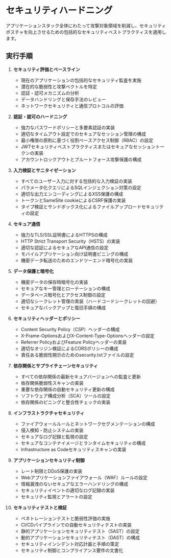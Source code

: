 # セキュリティハードニング

アプリケーションスタック全体にわたって攻撃対象領域を削減し、セキュリティポスチャを向上させるための包括的なセキュリティベストプラクティスを適用します。

## 実行手順

1. **セキュリティ評価とベースライン**
   - 現在のアプリケーションの包括的なセキュリティ監査を実施
   - 潜在的な脆弱性と攻撃ベクトルを特定
   - 認証・認可メカニズムの分析
   - データハンドリングと保存手法のレビュー
   - ネットワークセキュリティと通信プロトコルの評価

2. **認証・認可のハードニング**
   - 強力なパスワードポリシーと多要素認証の実装
   - 適切なタイムアウト設定でのセキュアなセッション管理の構成
   - 最小権限の原則に基づく役割ベースアクセス制御（RBAC）の設定
   - JWTセキュリティベストプラクティスまたはセキュアなセッショントークンの実装
   - アカウントロックアウトとブルートフォース攻撃保護の構成

3. **入力検証とサニタイゼーション**
   - すべてのユーザー入力に対する包括的な入力検証の実装
   - パラメータ化クエリによるSQLインジェクション対策の設定
   - 適切な出力エンコーディングによるXSS保護の構成
   - トークンとSameSite cookieによるCSRF保護の実装
   - タイプ検証とサンドボックス化によるファイルアップロードセキュリティの設定

4. **セキュア通信**
   - 強力なTLS/SSL証明書によるHTTPSの構成
   - HTTP Strict Transport Security（HSTS）の実装
   - 適切な認証によるセキュアなAPI通信の設定
   - モバイルアプリケーション向け証明書ピニングの構成
   - 機密データ転送のためのエンドツーエンド暗号化の実装

5. **データ保護と暗号化**
   - 機密データの保存時暗号化の実装
   - セキュアなキー管理とローテーションの構成
   - データベース暗号化とアクセス制御の設定
   - 適切なシークレット管理の実装（ハードコードシークレットの回避）
   - セキュアなバックアップと復旧手順の構成

6. **セキュリティヘッダーとポリシー**
   - Content Security Policy（CSP）ヘッダーの構成
   - X-Frame-OptionsおよびX-Content-Type-Optionsヘッダーの設定
   - Referrer PolicyおよびFeature Policyヘッダーの実装
   - 適切なオリジン検証によるCORSポリシーの構成
   - 責任ある脆弱性開示のためのsecurity.txtファイルの設定

7. **依存関係とサプライチェーンセキュリティ**
   - すべての依存関係の最新セキュアバージョンへの監査と更新
   - 依存関係脆弱性スキャンの実装
   - 重要な依存関係の自動セキュリティ更新の構成
   - ソフトウェア構成分析（SCA）ツールの設定
   - 依存関係のピニングと整合性チェックの実装

8. **インフラストラクチャセキュリティ**
   - ファイアウォールルールとネットワークセグメンテーションの構成
   - 侵入検知・防止システムの実装
   - セキュアなログ記録と監視の設定
   - セキュアなコンテナイメージとランタイムセキュリティの構成
   - Infrastructure as Codeセキュリティスキャンの実装

9. **アプリケーションセキュリティ制御**
   - レート制限とDDoS保護の実装
   - Webアプリケーションファイアウォール（WAF）ルールの設定
   - 情報漏洩のないセキュアなエラーハンドリングの構成
   - セキュリティイベントの適切なログ記録の実装
   - セキュリティ監視とアラートの設定

10. **セキュリティテストと検証**
    - ペネトレーションテストと脆弱性評価の実施
    - CI/CDパイプラインでの自動セキュリティテストの実装
    - 静的アプリケーションセキュリティテスト（SAST）の設定
    - 動的アプリケーションセキュリティテスト（DAST）の構成
    - セキュリティインシデント対応計画と手順の策定
    - セキュリティ制御とコンプライアンス要件の文書化